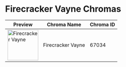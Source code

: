 # Firecracker Vayne Chromas

| Preview | Chroma Name | Chroma ID |
|---|---|---|
| <img src='https://raw.communitydragon.org/latest/plugins/rcp-be-lol-game-data/global/default/v1/champion-chroma-images/67/67034.png' alt='Firecracker Vayne' width='100'> | Firecracker Vayne | 67034 |
